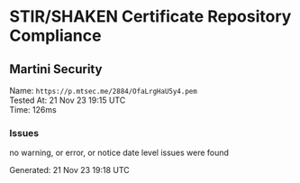 # STIR/SHAKEN Certificate Repository Compliance

## Martini Security

Name: `https://p.mtsec.me/2884/OfaLrgHaU5y4.pem`\
Tested At: 21 Nov 23 19:15 UTC\
Time: 126ms

### Issues

no warning, or error, or notice date level issues were found

Generated: 21 Nov 23 19:18 UTC